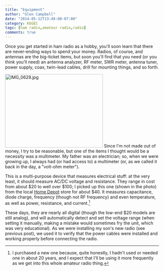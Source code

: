```yaml
---
title: "Equipment"
author: "Glen Campbell"
date: "2014-05-12T13:48:00-07:00"
category: K6GEC
tags: [ham radio,amateur radio,radio]
comments: true
---
```

Once you get started in ham radio as a hobby, you'll soon learn that there are never-ending ways to spend your money. Radios, of course, and antennas are the big-ticket items, but soon you'll find that you need (or you think you'll need) an antenna analyzer, RF meter, SWR meter, antenna tuner, power supply, coax, twin-lead cables, drill for mounting things, and so forth.

<a href="https://www.flickr.com/photos/gecampbell/14921415012" title="IMG_0628.jpg by Glen Campbell, on Flickr"><img src="https://farm4.staticflickr.com/3881/14921415012_6685b50bb5_n.jpg" width="320" height="240" alt="IMG_0628.jpg"></a>
Since I'm not made out of money, I try to be reasonable, but one of the items I thought would be a necessity was a multimeter. My father was an electrician; so, when we were growing up, I always had (or had access to) a multimeter (or, as we called it back in the day, a "volt-ohm meter").

This is a multi-purpose device that measures electrical stuff: at the very least, it should measure AC/DC voltage and resistance. They range in cost from about $20 to well over $100; I picked up this one (shown in the photo) from the local <a href="http://www.homedepot.com">Home Depot</a> store for about $40. It measures capacitance, diode charge, frequency (though not RF frequency) and even temperature, as well as power, resistance, and current.[^1]

These days, they are nearly all digital (though the low-end $20 models are still analog), and will automatically detect and set the voltage range (when setting it manually, making a mistake would sometimes fry the unit, which was very educational). As we were installing my son's new radio (see previous post), we used it to verify that the power cables were installed and working properly before connecting the radio.

[^1]: I purchased a new one because, quite honestly, I hadn't used or needed one in about 20 years, and I expect that I'll be using it more frequently as we get into this whole amateur radio thing.
